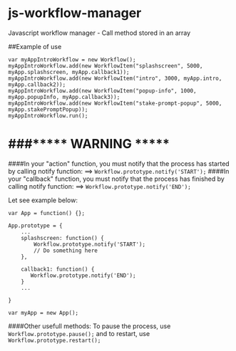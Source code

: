 js-workflow-manager
===================

Javascript workflow manager - Call method stored in an array

##Example of use
```
var myAppIntroWorkflow = new Workflow();
myAppIntroWorkflow.add(new WorkflowItem("splashscreen", 5000, myApp.splashscreen, myApp.callback1));
myAppIntroWorkflow.add(new WorkflowItem("intro", 3000, myApp.intro, myApp.callback2));
myAppIntroWorkflow.add(new WorkflowItem("popup-info", 1000, myApp.popupInfo, myApp.callback3));
myAppIntroWorkflow.add(new WorkflowItem("stake-prompt-popup", 5000, myApp.stakePromptPopup));
myAppIntroWorkflow.run();
```

###***** WARNING *****
====================
####In your "action" function, you must notify that the process has started by calling notify function:
==> `Workflow.prototype.notify('START');`
####In your "callback" function, you must notify that the process has finished by calling notify function:
==> `Workflow.prototype.notify('END');`

Let see example below:
```
var App = function() {};

App.prototype = {
    ...
    splashscreen: function() {
        Workflow.prototype.notify('START');
        // Do something here
    },
    
    callback1: function() {
       Workflow.prototype.notify('END');
    }
    ...
    
}

var myApp = new App();
```

####Other usefull methods:
To pause the process, use `Workflow.prototype.pause();` and to restart, use `Workflow.prototype.restart();`
